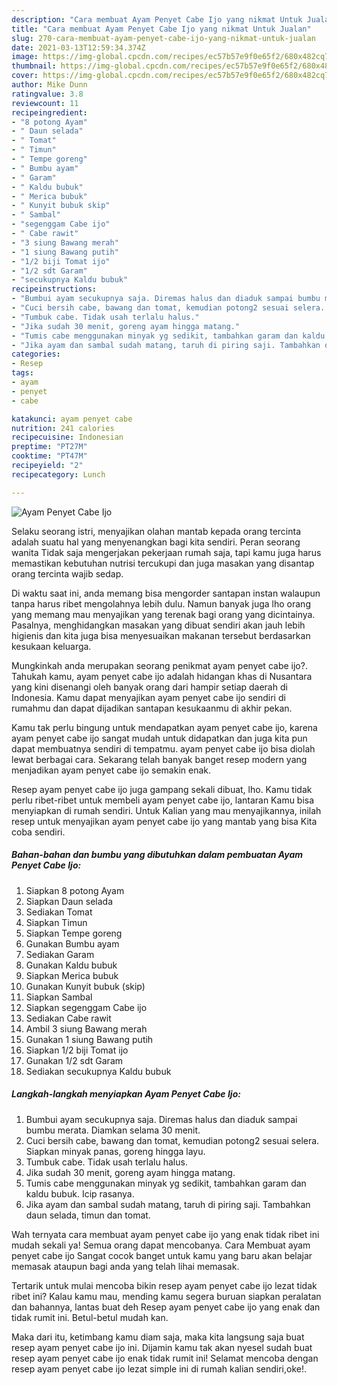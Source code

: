 ```yaml
---
description: "Cara membuat Ayam Penyet Cabe Ijo yang nikmat Untuk Jualan"
title: "Cara membuat Ayam Penyet Cabe Ijo yang nikmat Untuk Jualan"
slug: 270-cara-membuat-ayam-penyet-cabe-ijo-yang-nikmat-untuk-jualan
date: 2021-03-13T12:59:34.374Z
image: https://img-global.cpcdn.com/recipes/ec57b57e9f0e65f2/680x482cq70/ayam-penyet-cabe-ijo-foto-resep-utama.jpg
thumbnail: https://img-global.cpcdn.com/recipes/ec57b57e9f0e65f2/680x482cq70/ayam-penyet-cabe-ijo-foto-resep-utama.jpg
cover: https://img-global.cpcdn.com/recipes/ec57b57e9f0e65f2/680x482cq70/ayam-penyet-cabe-ijo-foto-resep-utama.jpg
author: Mike Dunn
ratingvalue: 3.8
reviewcount: 11
recipeingredient:
- "8 potong Ayam"
- " Daun selada"
- " Tomat"
- " Timun"
- " Tempe goreng"
- " Bumbu ayam"
- " Garam"
- " Kaldu bubuk"
- " Merica bubuk"
- " Kunyit bubuk skip"
- " Sambal"
- "segenggam Cabe ijo"
- " Cabe rawit"
- "3 siung Bawang merah"
- "1 siung Bawang putih"
- "1/2 biji Tomat ijo"
- "1/2 sdt Garam"
- "secukupnya Kaldu bubuk"
recipeinstructions:
- "Bumbui ayam secukupnya saja. Diremas halus dan diaduk sampai bumbu merata. Diamkan selama 30 menit."
- "Cuci bersih cabe, bawang dan tomat, kemudian potong2 sesuai selera. Siapkan minyak panas, goreng hingga layu."
- "Tumbuk cabe. Tidak usah terlalu halus."
- "Jika sudah 30 menit, goreng ayam hingga matang."
- "Tumis cabe menggunakan minyak yg sedikit, tambahkan garam dan kaldu bubuk. Icip rasanya."
- "Jika ayam dan sambal sudah matang, taruh di piring saji. Tambahkan daun selada, timun dan tomat."
categories:
- Resep
tags:
- ayam
- penyet
- cabe

katakunci: ayam penyet cabe 
nutrition: 241 calories
recipecuisine: Indonesian
preptime: "PT27M"
cooktime: "PT47M"
recipeyield: "2"
recipecategory: Lunch

---
```



![Ayam Penyet Cabe Ijo](https://img-global.cpcdn.com/recipes/ec57b57e9f0e65f2/680x482cq70/ayam-penyet-cabe-ijo-foto-resep-utama.jpg)

Selaku seorang istri, menyajikan olahan mantab kepada orang tercinta adalah suatu hal yang menyenangkan bagi kita sendiri. Peran seorang  wanita Tidak saja mengerjakan pekerjaan rumah saja, tapi kamu juga harus memastikan kebutuhan nutrisi tercukupi dan juga masakan yang disantap orang tercinta wajib sedap.

Di waktu  saat ini, anda memang bisa mengorder santapan instan walaupun tanpa harus ribet mengolahnya lebih dulu. Namun banyak juga lho orang yang memang mau menyajikan yang terenak bagi orang yang dicintainya. Pasalnya, menghidangkan masakan yang dibuat sendiri akan jauh lebih higienis dan kita juga bisa menyesuaikan makanan tersebut berdasarkan kesukaan keluarga. 



Mungkinkah anda merupakan seorang penikmat ayam penyet cabe ijo?. Tahukah kamu, ayam penyet cabe ijo adalah hidangan khas di Nusantara yang kini disenangi oleh banyak orang dari hampir setiap daerah di Indonesia. Kamu dapat menyajikan ayam penyet cabe ijo sendiri di rumahmu dan dapat dijadikan santapan kesukaanmu di akhir pekan.

Kamu tak perlu bingung untuk mendapatkan ayam penyet cabe ijo, karena ayam penyet cabe ijo sangat mudah untuk didapatkan dan juga kita pun dapat membuatnya sendiri di tempatmu. ayam penyet cabe ijo bisa diolah lewat berbagai cara. Sekarang telah banyak banget resep modern yang menjadikan ayam penyet cabe ijo semakin enak.

Resep ayam penyet cabe ijo juga gampang sekali dibuat, lho. Kamu tidak perlu ribet-ribet untuk membeli ayam penyet cabe ijo, lantaran Kamu bisa menyiapkan di rumah sendiri. Untuk Kalian yang mau menyajikannya, inilah resep untuk menyajikan ayam penyet cabe ijo yang mantab yang bisa Kita coba sendiri.

<!--inarticleads1-->

##### Bahan-bahan dan bumbu yang dibutuhkan dalam pembuatan Ayam Penyet Cabe Ijo:

1. Siapkan 8 potong Ayam
1. Siapkan  Daun selada
1. Sediakan  Tomat
1. Siapkan  Timun
1. Siapkan  Tempe goreng
1. Gunakan  Bumbu ayam
1. Sediakan  Garam
1. Gunakan  Kaldu bubuk
1. Siapkan  Merica bubuk
1. Gunakan  Kunyit bubuk (skip)
1. Siapkan  Sambal
1. Siapkan segenggam Cabe ijo
1. Sediakan  Cabe rawit
1. Ambil 3 siung Bawang merah
1. Gunakan 1 siung Bawang putih
1. Siapkan 1/2 biji Tomat ijo
1. Gunakan 1/2 sdt Garam
1. Sediakan secukupnya Kaldu bubuk




<!--inarticleads2-->

##### Langkah-langkah menyiapkan Ayam Penyet Cabe Ijo:

1. Bumbui ayam secukupnya saja. Diremas halus dan diaduk sampai bumbu merata. Diamkan selama 30 menit.
1. Cuci bersih cabe, bawang dan tomat, kemudian potong2 sesuai selera. Siapkan minyak panas, goreng hingga layu.
1. Tumbuk cabe. Tidak usah terlalu halus.
1. Jika sudah 30 menit, goreng ayam hingga matang.
1. Tumis cabe menggunakan minyak yg sedikit, tambahkan garam dan kaldu bubuk. Icip rasanya.
1. Jika ayam dan sambal sudah matang, taruh di piring saji. Tambahkan daun selada, timun dan tomat.




Wah ternyata cara membuat ayam penyet cabe ijo yang enak tidak ribet ini mudah sekali ya! Semua orang dapat mencobanya. Cara Membuat ayam penyet cabe ijo Sangat cocok banget untuk kamu yang baru akan belajar memasak ataupun bagi anda yang telah lihai memasak.

Tertarik untuk mulai mencoba bikin resep ayam penyet cabe ijo lezat tidak ribet ini? Kalau kamu mau, mending kamu segera buruan siapkan peralatan dan bahannya, lantas buat deh Resep ayam penyet cabe ijo yang enak dan tidak rumit ini. Betul-betul mudah kan. 

Maka dari itu, ketimbang kamu diam saja, maka kita langsung saja buat resep ayam penyet cabe ijo ini. Dijamin kamu tak akan nyesel sudah buat resep ayam penyet cabe ijo enak tidak rumit ini! Selamat mencoba dengan resep ayam penyet cabe ijo lezat simple ini di rumah kalian sendiri,oke!.

